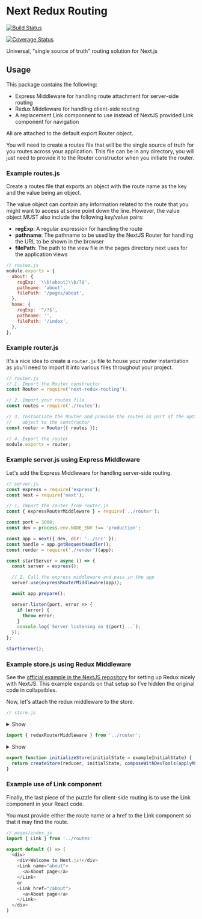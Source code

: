 # Next Redux Routing

[![Build Status](https://travis-ci.com/guillaume008/next-redux-routing.svg?branch=master)](https://travis-ci.com/guillaume008/next-redux-routing)

[![Coverage Status](https://coveralls.io/repos/github/guillaume008/next-redux-routing/badge.svg?branch=master)](https://coveralls.io/github/guillaume008/next-redux-routing?branch=master)

Universal, "single source of truth" routing solution for Next.js

## Usage

This package contains the following:

* Express Middleware for handling route attachment for server-side routing
* Redux Middleware for handling client-side routing
* A replacement Link componnent to use instead of NextJS provided Link component for navigation

All are attached to the default export Router object.

You will need to create a routes file that will be the single source of truth for you routes across your application.
This file can be in any directory, you will just need to provide it to the Router constructor when you initiate the
router.

### Example routes.js

Create a routes file that exports an object with the route name as the key and the value being an object.

The value object can contain any information related to the route that you might want to access at some
point down the line.  However, the value object MUST also include the following key/value pairs:

* **regExp**: A regular expression for handling the route
* **pathname**: The pathname to be used by the NextJS Router for handling the URL to be shown in the browser
* **filePath**: The path to the view file in the pages directory next uses for the application views

```javascript
// routes.js
module.exports = {
  about: {
    regExp: '\\b(about)\\b/?$',
    pathname: 'about',
    filePath: '/pages/about',
  },
  home: {
    regExp: '^/?$',
    pathname: '',
    filePath: '/index',
  },
};
```

### Example router.js

It's a nice idea to create a `router.js` file to house your router instantiation as you'll need to import it into
various files throughout your project.

```javascript
// router.js
// 1. Import the Router constructor
const Router = require('next-redux-routing');

// 2. Import your routes file
const routes = require('./routes');

// 3. Instantiate the Router and provide the routes as part of the options
//    object to the constructor
const router = Router({ routes });

// 4. Export the router
module.exports = router;
```

### Example server.js using Express Middleware

Let's add the Express Middleware for handling server-side routing.

```javascript
// server.js
const express = require('express');
const next = require('next');

// 1. Import the router from router.js
const { expressRouterMiddleware } = require('../router');

const port = 3000;
const dev = process.env.NODE_ENV !== 'production';

const app = next({ dev, dir: '../src' });
const handle = app.getRequestHandler();
const render = require('./render')(app);

const startServer = async () => {
  const server = express();

  // 2. Call the express middleware and pass in the app
  server.use(expressRouterMiddleware(app));

  await app.prepare();

  server.listen(port, error => {
    if (error) {
      throw error;
    }
    console.log(`Server listening on ${port}...`);
  });
};

startServer();
```

### Example store.js using Redux Middleware

See the [official example in the NextJS repository](https://github.com/zeit/next.js/tree/canary/examples/with-redux) for setting
up Redux nicely with NextJS.  This example expands on that setup so I've hidden the original code in collapsibles.

Now, let's attach the redux middleware to the store.

```javascript
// store.js
```

<details><summary>Show</summary>

```javascript
import { createStore, applyMiddleware } from 'redux';
import { composeWithDevTools } from 'redux-devtools-extension';
import thunkMiddleware from 'redux-thunk';
```

</details>

```javascript
import { reduxRouterMiddleware } from '../router';
```

<details><summary>Show</summary>

```javascript
const exampleInitialState = {
  lastUpdate: 0,
  light: false,
  count: 0
}

export const actionTypes = {
  TICK: 'TICK',
  INCREMENT: 'INCREMENT',
  DECREMENT: 'DECREMENT',
  RESET: 'RESET'
}

// REDUCERS
export const reducer = (state = exampleInitialState, action) => {
  switch (action.type) {
    case actionTypes.TICK:
      return Object.assign({}, state, {
        lastUpdate: action.ts,
        light: !!action.light
      })
    case actionTypes.INCREMENT:
      return Object.assign({}, state, {
        count: state.count + 1
      })
    case actionTypes.DECREMENT:
      return Object.assign({}, state, {
        count: state.count - 1
      })
    case actionTypes.RESET:
      return Object.assign({}, state, {
        count: exampleInitialState.count
      })
    default: return state
  }
}

// ACTIONS
export const serverRenderClock = (isServer) => dispatch => {
  return dispatch({ type: actionTypes.TICK, light: !isServer, ts: Date.now() })
}

export const startClock = dispatch => {
  return setInterval(() => {
    // Dispatch `TICK` every 1 second
    dispatch({ type: actionTypes.TICK, light: true, ts: Date.now() })
  }, 1000)
}

export const incrementCount = () => dispatch => {
  return dispatch({ type: actionTypes.INCREMENT })
}

export const decrementCount = () => dispatch => {
  return dispatch({ type: actionTypes.DECREMENT })
}

export const resetCount = () => dispatch => {
  return dispatch({ type: actionTypes.RESET })
}
```

</details>

```javascript
export function initializeStore(initialState = exampleInitialState) {
  return createStore(reducer, initialState, composeWithDevTools(applyMiddleware(thunkMiddleware, reduxRouterMiddleware)));
}
```

### Example use of Link component

Finally, the last piece of the puzzle for client-side routing is to use the Link component in your React code.

You must provide either the route name or a href to the Link component so that it may find the route.

```javascript
// pages/index.js
import { Link } from '../routes'

export default () => (
  <div>
    <div>Welcome to Next.js!</div>
    <Link name="about">
      <a>About page</a>
    </Link>
    or
    <Link href="/about">
      <a>About page</a>
    </Link>
  </div>
)
```
